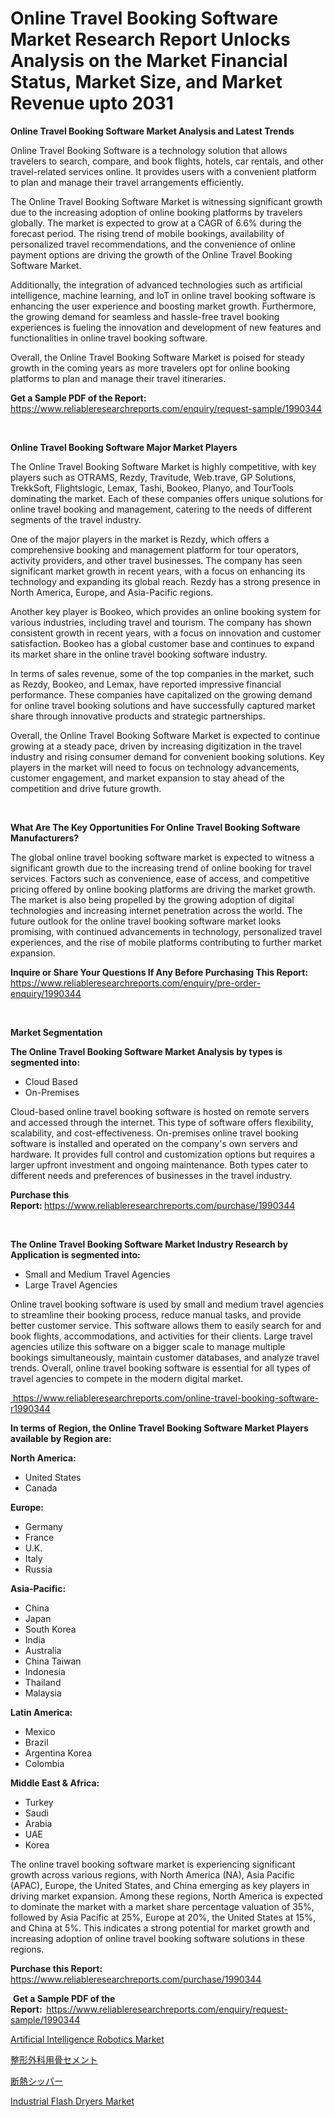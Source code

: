 <p><h1>Online Travel Booking Software Market Research Report Unlocks Analysis on the Market Financial Status, Market Size, and Market Revenue upto 2031</h1></p><p><strong>Online Travel Booking Software Market Analysis and Latest Trends</strong></p>
<p><p>Online Travel Booking Software is a technology solution that allows travelers to search, compare, and book flights, hotels, car rentals, and other travel-related services online. It provides users with a convenient platform to plan and manage their travel arrangements efficiently.</p><p>The Online Travel Booking Software Market is witnessing significant growth due to the increasing adoption of online booking platforms by travelers globally. The market is expected to grow at a CAGR of 6.6% during the forecast period. The rising trend of mobile bookings, availability of personalized travel recommendations, and the convenience of online payment options are driving the growth of the Online Travel Booking Software Market.</p><p>Additionally, the integration of advanced technologies such as artificial intelligence, machine learning, and IoT in online travel booking software is enhancing the user experience and boosting market growth. Furthermore, the growing demand for seamless and hassle-free travel booking experiences is fueling the innovation and development of new features and functionalities in online travel booking software.</p><p>Overall, the Online Travel Booking Software Market is poised for steady growth in the coming years as more travelers opt for online booking platforms to plan and manage their travel itineraries.</p></p>
<p><strong>Get a Sample PDF of the Report:&nbsp;</strong> <a href="https://www.reliableresearchreports.com/enquiry/request-sample/1990344">https://www.reliableresearchreports.com/enquiry/request-sample/1990344</a></p>
<p>&nbsp;</p>
<p><strong>Online Travel Booking Software Major Market Players</strong></p>
<p><p>The Online Travel Booking Software Market is highly competitive, with key players such as OTRAMS, Rezdy, Travitude, Web.trave, GP Solutions, TrekkSoft, Flightslogic, Lemax, Tashi, Bookeo, Planyo, and TourTools dominating the market. Each of these companies offers unique solutions for online travel booking and management, catering to the needs of different segments of the travel industry.</p><p>One of the major players in the market is Rezdy, which offers a comprehensive booking and management platform for tour operators, activity providers, and other travel businesses. The company has seen significant market growth in recent years, with a focus on enhancing its technology and expanding its global reach. Rezdy has a strong presence in North America, Europe, and Asia-Pacific regions.</p><p>Another key player is Bookeo, which provides an online booking system for various industries, including travel and tourism. The company has shown consistent growth in recent years, with a focus on innovation and customer satisfaction. Bookeo has a global customer base and continues to expand its market share in the online travel booking software industry.</p><p>In terms of sales revenue, some of the top companies in the market, such as Rezdy, Bookeo, and Lemax, have reported impressive financial performance. These companies have capitalized on the growing demand for online travel booking solutions and have successfully captured market share through innovative products and strategic partnerships.</p><p>Overall, the Online Travel Booking Software Market is expected to continue growing at a steady pace, driven by increasing digitization in the travel industry and rising consumer demand for convenient booking solutions. Key players in the market will need to focus on technology advancements, customer engagement, and market expansion to stay ahead of the competition and drive future growth.</p></p>
<p>&nbsp;</p>
<p><strong>What Are The Key Opportunities For Online Travel Booking Software Manufacturers?</strong></p>
<p><p>The global online travel booking software market is expected to witness a significant growth due to the increasing trend of online booking for travel services. Factors such as convenience, ease of access, and competitive pricing offered by online booking platforms are driving the market growth. The market is also being propelled by the growing adoption of digital technologies and increasing internet penetration across the world. The future outlook for the online travel booking software market looks promising, with continued advancements in technology, personalized travel experiences, and the rise of mobile platforms contributing to further market expansion.</p></p>
<p><strong>Inquire or Share Your Questions If Any Before Purchasing This Report:</strong> <a href="https://www.reliableresearchreports.com/enquiry/pre-order-enquiry/1990344">https://www.reliableresearchreports.com/enquiry/pre-order-enquiry/1990344</a></p>
<p>&nbsp;</p>
<p><strong>Market Segmentation</strong></p>
<p><strong>The Online Travel Booking Software Market Analysis by types is segmented into:</strong></p>
<p><ul><li>Cloud Based</li><li>On-Premises</li></ul></p>
<p><p>Cloud-based online travel booking software is hosted on remote servers and accessed through the internet. This type of software offers flexibility, scalability, and cost-effectiveness. On-premises online travel booking software is installed and operated on the company's own servers and hardware. It provides full control and customization options but requires a larger upfront investment and ongoing maintenance. Both types cater to different needs and preferences of businesses in the travel industry.</p></p>
<p><strong>Purchase this Report:&nbsp;</strong><a href="https://www.reliableresearchreports.com/purchase/1990344">https://www.reliableresearchreports.com/purchase/1990344</a></p>
<p>&nbsp;</p>
<p><strong>The Online Travel Booking Software Market Industry Research by Application is segmented into:</strong></p>
<p><ul><li>Small and Medium Travel Agencies</li><li>Large Travel Agencies</li></ul></p>
<p><p>Online travel booking software is used by small and medium travel agencies to streamline their booking process, reduce manual tasks, and provide better customer service. This software allows them to easily search for and book flights, accommodations, and activities for their clients. Large travel agencies utilize this software on a bigger scale to manage multiple bookings simultaneously, maintain customer databases, and analyze travel trends. Overall, online travel booking software is essential for all types of travel agencies to compete in the modern digital market.</p></p>
<p><a href="https://www.reliableresearchreports.com/online-travel-booking-software-r1990344">&nbsp;https://www.reliableresearchreports.com/online-travel-booking-software-r1990344</a></p>
<p><strong>In terms of Region, the Online Travel Booking Software Market Players available by Region are:</strong></p>
<p>
    <p> <strong> North America: </strong>
        <ul>
            <li>United States</li>
            <li>Canada</li>
        </ul>
        </p> 
    <p> <strong> Europe: </strong>
        <ul>
            <li>Germany</li>
            <li>France</li>
            <li>U.K.</li>
            <li>Italy</li>
            <li>Russia</li>
        </ul>
        </p> 
    <p> <strong> Asia-Pacific: </strong>
        <ul>
            <li>China</li>
            <li>Japan</li>
            <li>South Korea</li>
            <li>India</li>
            <li>Australia</li>
            <li>China Taiwan</li>
            <li>Indonesia</li>
            <li>Thailand</li>
            <li>Malaysia</li>
        </ul>
        </p> 
    <p> <strong> Latin America: </strong>
        <ul>
            <li>Mexico</li>
            <li>Brazil</li>
            <li>Argentina Korea</li>
            <li>Colombia</li>
        </ul>
        </p> 
    <p> <strong> Middle East & Africa: </strong>
        <ul>
            <li>Turkey</li>
            <li>Saudi</li>
            <li>Arabia</li>
            <li>UAE</li>
            <li>Korea</li>
        </ul>
    </p>
    </p>
<p><p>The online travel booking software market is experiencing significant growth across various regions, with North America (NA), Asia Pacific (APAC), Europe, the United States, and China emerging as key players in driving market expansion. Among these regions, North America is expected to dominate the market with a market share percentage valuation of 35%, followed by Asia Pacific at 25%, Europe at 20%, the United States at 15%, and China at 5%. This indicates a strong potential for market growth and increasing adoption of online travel booking software solutions in these regions.</p></p>
<p><strong>Purchase this Report: </strong><a href="https://www.reliableresearchreports.com/purchase/1990344">https://www.reliableresearchreports.com/purchase/1990344</a></p>
<p>&nbsp;<strong>Get a Sample PDF of the Report:&nbsp;&nbsp;</strong><a href="https://www.reliableresearchreports.com/enquiry/request-sample/1990344">https://www.reliableresearchreports.com/enquiry/request-sample/1990344</a></p>
<p><strong></strong></p>
<p><p><a href="https://www.linkedin.com/pulse/artificial-intelligence-robotics-market-exploring-share-hd6xe?trackingId=CFtVVGYaifztuoFkEabAHg%3D%3D">Artificial Intelligence Robotics Market</a></p><p><a href="https://github.com/zekaoe592392/Market-Research-Report-List-2/blob/main/509441161665.md">整形外科用骨セメント</a></p><p><a href="https://github.com/cnnriuez22368/Market-Research-Report-List-2/blob/main/786184630451.md">断熱シッパー</a></p><p><a href="https://www.linkedin.com/pulse/industrial-flash-dryers-market-report-reveals-latest-exive?trackingId=5J3NP48K886GszXFt%2Fr%2Feg%3D%3D">Industrial Flash Dryers Market</a></p></p>